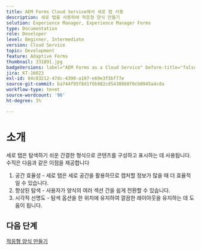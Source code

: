 ```yaml
---
title: AEM Forms Cloud Service에서 세로 탭 사용
description: 세로 탭을 사용하여 적응형 양식 만들기
solution: Experience Manager, Experience Manager Forms
type: Documentation
role: Developer
level: Beginner, Intermediate
version: Cloud Service
topic: Development
feature: Adaptive Forms
thumbnail: 331891.jpg
badgeVersions: label="AEM Forms as a Cloud Service" before-title="false"
jira: KT-16023
exl-id: 84c03212-47dc-4398-a197-e69e3f3bf77e
source-git-commit: ba744f95f8d1f0b982cd5430860f0cb0945a4cda
workflow-type: tm+mt
source-wordcount: '96'
ht-degree: 3%

---
```


# 소개

세로 탭은 탐색하기 쉬운 간결한 형식으로 콘텐츠를 구성하고 표시하는 데 사용됩니다. 수직은 다음과 같은 이점을 제공합니다
1. 공간 효율성 - 세로 탭은 세로 공간을 활용하므로 캡처할 정보가 많을 때 더 효율적일 수 있습니다.
1. 향상된 탐색 - 사용자가 양식의 여러 섹션 간을 쉽게 전환할 수 있습니다.
1. 시각적 선명도 - 탐색 옵션을 한 위치에 유지하여 깔끔한 레이아웃을 유지하는 데 도움이 됩니다.

## 다음 단계

[적응형 양식 만들기](./create-af.md)
